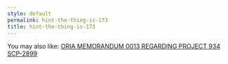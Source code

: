 ```yaml
---
style: default
permalink: hint-the-thing-is-173
title: hint-the-thing-is-173
---
```

You may also like:
[ORIA MEMORANDUM 0013 REGARDING PROJECT 934](http://scp-wiki.net/oria-memorandum-0013-regarding-project-934)
[SCP-2899](http://scp-wiki.net/scp-2899)